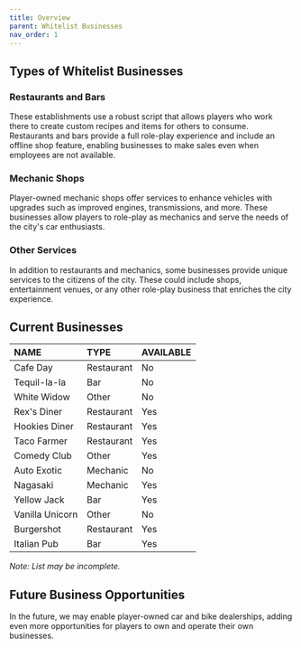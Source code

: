 ```yaml
---
title: Overview
parent: Whitelist Businesses
nav_order: 1
---
```


## Types of Whitelist Businesses

### Restaurants and Bars
These establishments use a robust script that allows players who work there to create custom recipes and items for others to consume. Restaurants and bars provide a full role-play experience and include an offline shop feature, enabling businesses to make sales even when employees are not available.

### Mechanic Shops
Player-owned mechanic shops offer services to enhance vehicles with upgrades such as improved engines, transmissions, and more. These businesses allow players to role-play as mechanics and serve the needs of the city's car enthusiasts.

### Other Services
In addition to restaurants and mechanics, some businesses provide unique services to the citizens of the city. These could include shops, entertainment venues, or any other role-play business that enriches the city experience.

## Current Businesses

| **NAME**       | **TYPE**       | **AVAILABLE** |
|:---------------|:---------------|:----------|
| Cafe Day       | Restaurant     | No        |
| Tequil-la-la   | Bar            | No        |
| White Widow    | Other          | No        |
| Rex's Diner    | Restaurant     | Yes       |
| Hookies Diner  | Restaurant     | Yes       |
| Taco Farmer    | Restaurant     | Yes       |
| Comedy Club    | Other          | Yes       |
| Auto Exotic    | Mechanic       | No        |
| Nagasaki       | Mechanic       | Yes       |
| Yellow Jack    | Bar            | Yes       |
| Vanilla Unicorn| Other          | No        |
| Burgershot     | Restaurant     | Yes       |
| Italian Pub    | Bar            | Yes       |

*Note: List may be incomplete.*

## Future Business Opportunities

In the future, we may enable player-owned car and bike dealerships, adding even more opportunities for players to own and operate their own businesses.
